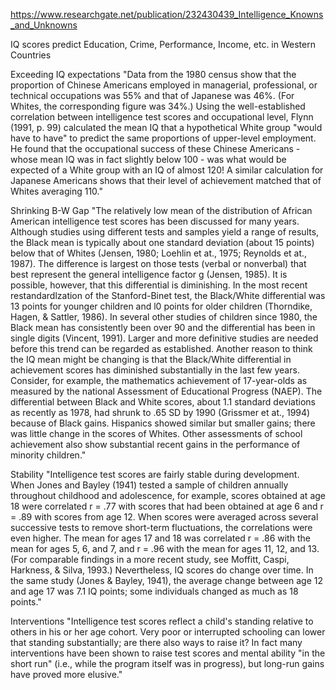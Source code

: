 https://www.researchgate.net/publication/232430439_Intelligence_Knowns_and_Unknowns

IQ scores predict Education, Crime, Performance, Income, etc. in Western Countries

Exceeding IQ expectations
"Data from the 1980 census show that the proportion of Chinese Americans employed in managerial, professional, or technical occupations was 55% and that of Japanese was 46%. (For Whites, the corresponding figure was 34%.) Using the well-established correlation between intelligence test scores and occupational level, Flynn (1991, p. 99) calculated the mean IQ that a hypothetical White group "would have to have" to predict the same proportions of upper-level employment. He found that the occupational success of these Chinese Americans - whose mean IQ was in fact slightly below 100 - was what would be expected of a White group with an IQ of almost 120! A similar calculation for Japanese Americans shows that their level of achievement matched that of Whites averaging 110."

Shrinking B-W Gap
"The relatively low mean of the distribution of African American intelligence test scores has been discussed for many years. Although studies using different tests and samples yield a range of results, the Black mean is typically about one standard deviation (about 15 points) below that of Whites (Jensen, 1980; Loehlin et at., 1975; Reynolds et at., 1987). The difference
is largest on those tests (verbal or nonverbal) that best represent the general intelligence factor g (Jensen, 1985). It is possible, however, that this differential is diminishing. In the most recent restandardlzation of the Stanford-Binet test, the Black/White differential was 13 points for younger children and l0 points for older children (Thorndike, Hagen, & Sattler, 1986). In several other studies of children since 1980, the Black mean has consistently been over 90 and the differential has been in single digits (Vincent, 1991). Larger and more definitive studies are needed before this trend can be regarded as established. 
Another reason to think the IQ mean might be changing is that the Black/White differential in achievement scores has diminished substantially in the last few years. Consider, for example, the mathematics achievement of 17-year-olds as measured by the  national Assessment of Educational Progress (NAEP). The differential between Black and White scores, about 1.1 standard deviations as recently as 1978, had shrunk to .65 SD by 1990 (Grissmer et at., 1994) because of Black gains. Hispanics showed similar but smaller gains; there was little change in the scores of Whites. Other assessments of school achievement also show substantial recent gains in the performance of minority children."

Stability
"Intelligence test scores are fairly stable during development. When Jones and Bayley (1941) tested a sample of children annually throughout childhood and adolescence, for example, scores obtained at age 18 were correlated r = .77 with scores that had been obtained at age 6 and r = .89 with scores from age 12. When scores were averaged across several successive tests to remove short-term fluctuations, the correlations were even higher. The mean for ages 17 and 18 was correlated r = .86 with the mean for ages 5, 6, and 7, and r = .96 with the mean for ages 11, 12, and 13. (For comparable findings in a more recent study, see Moffitt, Caspi, Harkness, & Silva, 1993.) Nevertheless, IQ scores do change over time. In the same study (Jones & Bayley, 1941), the average change between age 12 and age 17 was 7.1 IQ points; some individuals changed as much as 18 points."

Interventions
"Intelligence test scores reflect a child's standing relative to others in his or her age cohort. Very poor or interrupted schooling can lower that standing substantially; are there also ways to raise it? In fact many interventions have been shown to raise test scores and mental ability "in the short run" (i.e., while the program itself was in progress), but long-run gains have proved more elusive."

